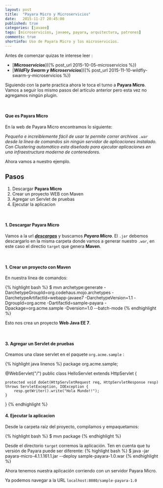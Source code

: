 ```yaml
---
layout: post
title:  "Payara Micro y Microservicios"
date:   2015-11-27 20:45:00
published: true
categories: [javaee]
tags: [microservicios, javaee, payara, arquitectura, patrones]
comments: true
shortinfo: Uso de Payara Micro y los microservicios.
---
```


Antes de comenzar quizas te interese leer :

* [_**Microservicios**_]({% post_url 2015-10-05-microservicios %})
* [_**WildFly Swarm y Microservicios**_]({% post_url 2015-11-10-wildfly-swarm-y-microservicios %})


Siguiendo con la parte practica ahora le toca el turno a **Payara Micro**. Vamos a seguir los mismo pasos del artículo anterior pero esta vez no agregamos ningún plugin.

<br/>

#### Que es Payara Micro
En la web de Payara Micro encontramos lo siguiente:

_Pequeño e increiblemente fácil de usar te permite correr archivos `.war` desde la línea de comandos sin ningún servidor de aplicaciones instalado. Con Clustering automático esta diseñado para ejecutar aplicaciones en una infraestructura moderna de contenedores._

Ahora vamos a nuestro ejemplo.

## Pasos
1. Descargar **Payara Micro**
2. Crear un proyecto WEB con Maven
3. Agregar un Servlet de pruebas
4. Ejecutar la aplicacion

<br/>

#### 1. Descargar **Payara Micro**
Vamos a la url [_**descargas**_](http://www.payara.fish/downloads "Descargas Payara") y buscamos _**Payara Micro**_. El `.jar` debemos descargarlo en la misma carpeta donde vamos a generar nuestro `.war`, en este caso el directio `target` que genera **Maven**.

<br/>

#### 1. Crear un proyecto con Maven
En nuestra línea de comandos:

{% highlight bash %}
$ mvn archetype:generate -DarchetypeGroupId=org.codehaus.mojo.archetypes -DarchetypeArtifactId=webapp-javaee7 -DarchetypeVersion=1.1 -DgroupId=org.acme -DartifactId=sample-payara -Dpackage=org.acme.sample -Dversion=1.0 --batch-mode
{% endhighlight %}

Esto nos crea un proyecto **Web Java EE 7**.

<br/>

#### 3. Agregar un Servlet de pruebas
Creamos una clase servlet en el paquete `org.acme.sample` :
 
{% highlight java linenos %}
package org.acme.sample;

@WebServlet("/")
public class HelloServlet extends HttpServlet {

    protected void doGet(HttpServletRequest req, HttpServletResponse resp) throws ServletException, IOException {
        resp.getWriter().write("Hola Mundo!!");
    }

}
{% endhighlight %}<br/>


#### 4. Ejecutar la aplicacion
Desde la carpeta raíz del proyecto, compilamos y empaquetamos:

{% highlight bash %}
$ mvn package
{% endhighlight %}<br/>

Desde el directorio `target` corremos la aplicación. Ten en cuenta que tu versión de Payara puede ser diferente:
{% highlight bash %}
$ java -jar payara-micro-4.1.1.161.1.jar --deploy sample-payara-1.0.war
{% endhighlight %}<br/>

Ahora tenemos nuestra aplicación corriendo con un servidor Payara Micro.

Ya podemos navegar a la URL `localhost:8080/sample-payara-1.0`

